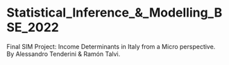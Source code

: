 # Statistical_Inference_&_Modelling_BSE_2022 <br/>
Final SIM Project: Income Determinants in Italy from a Micro perspective.
<br />
By Alessandro Tenderini & Ramón Talvi.
